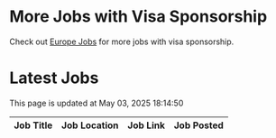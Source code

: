 # More Jobs with Visa Sponsorship

Check out [Europe Jobs](https://github.com/sureshparimi/europejobs#latest-jobs) for more jobs with visa sponsorship.

# Latest Jobs

This page is updated at May 03, 2025 18:14:50

| Job Title | Job Location | Job Link | Job Posted |
| --- | --- | --- | --- |
